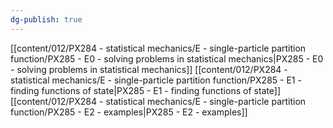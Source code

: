 ```yaml
---
dg-publish: true
---
```


[[content/012/PX284 - statistical mechanics/E - single-particle partition function/PX285 - E0 - solving problems in statistical mechanics\|PX285 - E0 - solving problems in statistical mechanics]]
[[content/012/PX284 - statistical mechanics/E - single-particle partition function/PX285 - E1 - finding functions of state\|PX285 - E1 - finding functions of state]]
[[content/012/PX284 - statistical mechanics/E - single-particle partition function/PX285 - E2 - examples\|PX285 - E2 - examples]]
